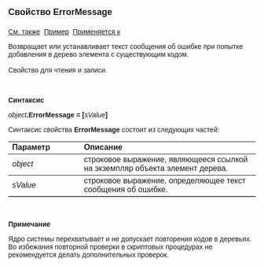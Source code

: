 <html>
<head>
<title>Элемент дерева\ErrorMessage</title>
</head>

<body>

<p><font face="Arial"><font size="4"><strong>Свойство ErrorMessage<br>
<br>
</strong></font><a href="../AsFoldElement/ErrorMessage.html">См. также</a>&nbsp; <u>
Пример</u>&nbsp;
<a href="../AsTreeElement.html">Применяется к</a></font></p>

<p><font face="Arial">Возвращает или устанавливает текст сообщения об 
ошибке при попытке добавления в дерево элемента с существующим кодом. <br>
<br>
Свойство для чтения и записи.</font></p>

<p class="label">&nbsp;</p>

<p class="label"><font face="Arial"><b>Синтаксис</b></font></p>

<p><font face="Arial"><em>object</em><strong>.ErrorMessage = [</strong><em>sValue</em><strong>]</strong></font></p>

<p><font face="Arial">Синтаксис свойства <strong>ErrorMessage</strong>
состоит из следующих частей:</font></p>

<table border="1" cellPadding="5" cols="2" frame="below" rules="rows">
<TBODY>
  <tr vAlign="top">
    <td class="label" width="29%"><font face="Arial"><b>Параметр</b></font></td>
    <td class="label" width="71%"><font face="Arial"><strong>Описание</strong></font></td>
  </tr>
  <tr>
    <td width="29%"><font face="Arial"><em>object</em></font></td>
    <td width="71%"><font face="Arial">строковое выражение, являющееся 
	ссылкой на экземпляр объекта элемент дерева.</font></td>
  </tr>
</TBODY>
  <tr>
    <td width="29%"><font face="Arial"><em>sValue</em></font></td>
    <td width="71%"><font face="Arial">строковое выражение, 
	определяющее текст сообщения об ошибке.</font></td>
  </tr>
</table>

<p class="label">&nbsp;</p>

<p class="label"><font face="Arial"><b>Примечание</b></font></p>

<p class="label"><font face="Arial">Ядро системы перехватывает и не 
допускает повторения кодов в деревьях. Во избежания повторной проверки в 
скриптовых процедурах не рекомендуется делать дополнительных проверок.</font></p>
</body>
</html>
